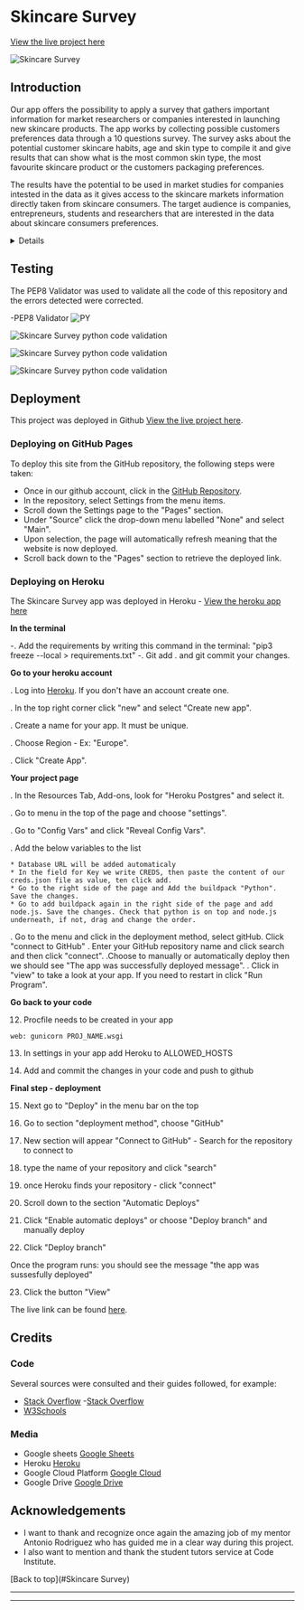 # Skincare Survey

[View the live project here](https://lukyhet.github.io/Project_three/)


![Skincare Survey](assets/readme_files/SkincareSurvey.png)




## Introduction

Our app offers the possibility to apply a survey that gathers important information for market researchers or companies interested in launching new skincare products. The app works by collecting possible customers preferences data through a 10 questions survey. The survey asks about the potential customer skincare habits, age and skin type to compile it and give results that can show what is the most common skin type, the most favourite skincare product or the customers packaging preferences. 

The results have the potential to be used in market studies for companies intested in the data as it gives access to the skincare markets information directly taken from skincare consumers. The target audience is companies, entrepreneurs, students and researchers that are interested in the data about skincare consumers preferences.


<details>

Skincare Survey app is a tool created for comercial research purposes. It is an automated survey that has ten different questions about the skincare habits and preferences of a skincare consumer group.

This app was made as the third milestone project to achieve the Diploma in Software Development at the Code Institute. 

The purpose of this bac-end project is the automation of a survey that gathers information and gives results obtained from the 10 answers to the same number of questions about skincare preferences and habits. The main goal was to build a back end site using python as a main language, and make it so it would respond to the users actions, allowing the user to access the data and use it for their comercial or research goals.


![Skincare Survey](assets/readme_files/SkincareSurvey2.png)




## UX


###  User Demographic

The user for this website is: 

- Companies, entrepreneurs, students and researchers that want to collect skincare consumers market data to create and sell new skincare products to young and adult skincare consumers, or just for research purposes. The skincare consumers are people who has a skincare concern and who are interested in purchasing new skincare products to tackle their skin problems. 


#### User Goals

- To apply a survey/research tool aimed to gather information from potential consumers/users to help define what skincare product would be best to create and sell according to the preferences of the potential consumers. 

- Gather information for research pouposes. 

- Have an efficient and automated instrument (survey) to apply that also automates the process of updating the database.

- Have clear results and data to work with.



## Features 

This is a back-end application made using python deployed to Heroku. 

The app greets the user and asks "do you want to take the survey?" if the answer is yes, it applies a survey that poses 10 different questions about skincare habits and preferences, some of them offer multiple answer options and others are simple yes or no questions. The client/user can use the app both for collecting the data, and producing the results. The app can both read the information from the base (google sheets skincare_survey document) and write on it, updating it from the app.

The functions in the app contain loops that validate the answers of the user and accept only the correct kind of input, and insist in the question until the user enters the valid response.

As the survey app asks some questions that offer several options of answers, in the case of a tie the app can report it in the results, showing for example the two or three most prefered skincare products.



#### Wireframes
  

- This project is a back-end app and it does not involve aesthetic design, the blueprints of the project or initial work was done by creating the questions and answer options that would collect the specific data to offer valuable results for clients interested in launching a successful new skincare product or for skincare consumers market researchers.


## Debugging

Some of the problems detected by gitpod have to do with non fatal errors like long lines of code that are related to the lenght of the questions and answer options.

A bug related to printing a result in case of a tie instead of a blanck space was detected and fixed by including lines of code that would print if the options are equal in value (==) and stil mayor than other options (>=).

`if (acids_list_len == serum_list_len) and (acids_list_len == moisturizer_list_len):
        print('All products sold equally')
    else:
        print('Most selling product is %s' % most_common)`

Other kind of bugs that were detected had to do with validation of input in the functions. It was necessary adjust and correct.

Other bug was related to the deployment of the app in Heroku, there was an incompatibility between versions of the packagest installed at the requirements.txt file. The solution was to run the command:

`pip3 freeze > requirements.txt`


### Features to Implement in the future

- **Recommendations**

- We would like to include an option in the app that would add a third step after processing the data  and then come up with recommended options for potentially successful skincare products, but we are conscious that the process to come to those sugestions requires to collect more data and perhaps other market reading strategies.
     

## Main Languages Used

- [HTML5](https://en.wikipedia.org/wiki/HTML5 "Link to HTML Wikipedia") provided by the CI template for this project.
- [JS](https://en.wikipedia.org/wiki/JavaScript "Link to JS Wikipedia") provided by the CI template for this project.
- [PY](https://en.wikipedia.org/wiki/Python_(programming_language) "Link to PY Wikipedia")main code source of this back-end project.


### Frameworks, Libraries & Programs Used

- [GitPod](https://gitpod.io/ "Link to GitPod homepage")
     - GitPod was as workspace for writing code,
- [GitHub](https://github.com/ "Link to GitHub")
     - GitHub is being used to store this repository.
- [Heroku](https://heroku.com/ "Link to Heroku")
     - Heroku is being used to deploy and host the app.
- [Google Sheets](https://docs.google.com/ "Link to Google Sheets")
     - Google Sheets is being used to host and consolidate the information of the survey.
- [Google Cloud](https://console.cloud.google.com/home/dashboard?project=skincaresurvey "Link to Google Cloud Platform")
     - In google Cloud we have enabled the Google Sheets API (which writes and reads in Google Sheets) and Google Drive API (which access our data stored in google drive).
-[google-auth](https://google-auth.readthedocs.io/en/master/ "Link to documentation about the libary") 
Dependancy used in this project as google authentication library for google API for python.
-[gspread](https://docs.gspread.org/en/latest/ "Link to documentation of the libary") 
Used in this project as pythons API for google sheets.




</details>


## Testing


The PEP8 Validator was used to validate all the code of this repository and the errors detected were corrected.


-PEP8 Validator ![PY](http://pep8online.com/checkresult)

![Skincare Survey python code validation](assets/readme_files/ValidationPy1.png)

![Skincare Survey python code validation](assets/readme_files/ValidationPy5.png)

![Skincare Survey python code validation](assets/readme_files/ValidationPy8.png)



## Deployment

This project was deployed in Github [View the live project here](https://lukyhet.github.io/Repository-Two/).

### Deploying on GitHub Pages

To deploy this site from the GitHub repository, the following steps were taken:


-  Once in our github account, click in the [GitHub Repository](https://lukyhet.github.io/Project_three/ "Link to repository").
-  In the repository, select Settings from the menu items.
-  Scroll down the Settings page to the "Pages" section.
-  Under "Source" click the drop-down menu labelled "None" and select "Main".
-  Upon selection, the page will automatically refresh meaning that the website is now deployed.
-  Scroll back down to the "Pages" section to retrieve the deployed link.

     
### Deploying on Heroku

The Skincare Survey app was deployed in Heroku - [View the heroku app here](https://skincare-survey.herokuapp.com/ "Link to Heroku app")


**In the terminal** 

-. Add the requirements by writing this command in the terminal: "pip3 freeze --local > requirements.txt"
-. Git add . and git commit your changes.

**Go to your heroku account**

. Log into [Heroku](https://dashboard.heroku.com/apps). If you don't have an account create one.

. In the top right corner click "new" and select "Create new app".

. Create a name for your app. It must be unique.

. Choose Region - Ex: "Europe".

. Click "Create App".

**Your project page**

. In the Resources Tab, Add-ons, look for "Heroku Postgres" and select it.

. Go to menu in the top of the page and choose "settings".

. Go to "Config Vars" and click "Reveal Config Vars". 

. Add the below variables to the list

    * Database URL will be added automaticaly
    * In the field for Key we write CREDS, then paste the content of our creds.json file as value, ten click add. 
    * Go to the right side of the page and Add the buildpack "Python". Save the changes.
    * Go to add buildpack again in the right side of the page and add node.js. Save the changes. Check that python is on top and node.js underneath, if not, drag and change the order.

. Go to the menu and click in the deployment method, select gitHub. Click "connect to GitHub"
. Enter your GitHub repository name and click search and then click "connect".
.Choose to manually or automatically deploy then we should see "The app was successfully deployed message".
. Click in "view" to take a look at your app. If you need to restart in click "Run Program".

**Go back to your code**

12. Procfile needs to be created in your app
```
web: gunicorn PROJ_NAME.wsgi
```

13. In settings in your app add Heroku to ALLOWED_HOSTS

14. Add and commit the changes in your code and push to github

**Final step - deployment**

15. Next go to "Deploy" in the menu bar on the top 

16. Go to section "deployment method", choose "GitHub"

17. New section will appear "Connect to GitHub" - Search for the repository to connect to

18. type the name of your repository and click "search"

19. once Heroku finds your repository - click "connect"

20. Scroll down to the section "Automatic Deploys"

21. Click "Enable automatic deploys" or choose "Deploy branch" and manually deploy

22. Click "Deploy branch"

Once the program runs:
you should see the message "the app was sussesfully deployed"

23. Click the button "View"

The live link can be found [here](https://mileage-tracker-app.herokuapp.com/).

    
## Credits 


### Code 

Several sources were consulted and their guides followed, for example:

- [Stack Overflow](https://stackoverflow.com/ "Link to Stack Overflow page")
-[Stack Overflow](https://stackoverflow.com/questions/53162/how-can-i-do-a-line-break-line-continuation-in-python/ "Link to Stack Overflow ansers about fixing long lines errors in Python")
- [W3Schools](https://www.w3schools.com/ "Link to W3Schools page") 


### Media

- Google sheets [Google Sheets](https://docs.google.com/spreadsheets/u/0/ "Link to Google Sheets") 
- Heroku [Heroku](https://id.heroku.com/login "Link to Heroku")
- Google Cloud Platform [Google Cloud](https://console.cloud.google.com/home/dashboard?project=skincaresurvey "Link to Google Cloud Platform")
- Google Drive [Google Drive](https://www.google.com/intl/es/drive/ "Link to Google Drive")


## Acknowledgements

- I want to thank and recognize once again the amazing job of my mentor Antonio Rodriguez who has guided me in a clear way during this project. 
- I also want to mention and thank the student tutors service at Code Institute.


[Back to top](#Skincare Survey)

***



-----